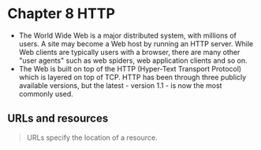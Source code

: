 # Chapter 8 HTTP

- The World Wide Web is a major distributed system, with millions of users. 
    A site may become a Web host by running an HTTP server.
 While Web clients are typically users with a browser, there are many other "user agents" such as web spiders, web application clients and so on.
- The Web is built on top of the HTTP (Hyper-Text Transport Protocol) which is layered on top of TCP.
 HTTP has been through three publicly available versions, but the latest - version 1.1 - is now the most commonly used.

## URLs and resources
>URLs specify the location of a resource.